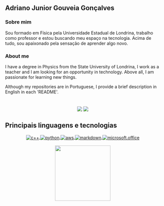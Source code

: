 ## Adriano Junior Gouveia Gonçalves



### Sobre mim

Sou formado em Física  pela Universidade Estadual de Londrina, trabalho como professor e estou buscando meu espaço na tecnologia. Acima de tudo, sou apaixonado pela sensação de aprender algo novo.

### About me

I have a degree in Physics from the State University of Londrina, I work as a teacher and I am looking for an opportunity in technology. Above all, I am passionate for learning new things.

Although my repositories are in Portuguese, I provide a brief description in English in each 'README'. 

#
<div  align="center"> 

  <a href="https://www.linkedin.com/in/sradriano/" target="_blank"><img src="https://img.shields.io/badge/-LinkedIn-%230077B5?style=for-the-badge&logo=linkedin&logoColor=white" target="_blank"></a> 
  <a href = "mailto:sradriano@uel.br"><img src="https://img.shields.io/badge/Gmail-D14836?style=for-the-badge&logo=gmail&logoColor=white" target="_blank"></a>

</div>

## Principais linguagens e tecnologias

<div align="center">
  <a href="https://cplusplus.com/" target="_blank"><img align="center" alt="c++" src="https://img.shields.io/badge/C%2B%2B-00599C?style=for-the-badge&logo=c%2B%2B&logoColor=white" />
  <a href="https://www.python.org/" target="_blank"><img align="center" alt="python" src="https://img.shields.io/badge/Python-14354C?style=for-the-badge&logo=python&logoColor=white" />
  <a href="https://aws.amazon.com/pt/" target="_blank"><img align="center" alt="aws" src="https://img.shields.io/badge/Amazon_AWS-232F3E?style=for-the-badge&logo=amazon-aws&logoColor=white" />
  <a href="https://www.markdownguide.org/basic-syntax/" target="_blank"><img align="center" alt="markdown" src="https://img.shields.io/badge/Markdown-000000?style=for-the-badge&logo=markdown&logoColor=white" />
  <a href="https://www.microsoft.com/pt-br/microsoft-365/microsoft-office?rtc=2" target="_blank"><img align="center" alt="microsoft.office" src="https://img.shields.io/badge/Microsoft_Office-D83B01?style=for-the-badge&logo=microsoft-office&logoColor=white" />
</div><br/>
  

<div align="center">
  <a href="https://github.com/DrAdriano/" target="_blank"><img height="180em" src="https://github-readme-stats.vercel.app/api/top-langs/?username=DrAdriano&layout=compact&langs_count=7&theme=tokyonight"/>
</div>
